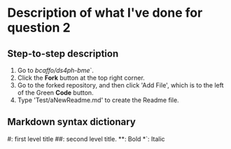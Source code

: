 # Description of what I've done for question 2

## Step-to-step description ##
1. Go to *bcaffo/ds4ph-bme*`.
2. Click the **Fork** button at the top right corner.
3. Go to the forked repository, and then click 'Add File', which is to the left of the Green **Code** button.
4. Type 'Test/aNewReadme.md' to create the Readme file.


## Markdown syntax dictionary ##

#: first level title
##: second level title.
**: Bold
*`: Italic
